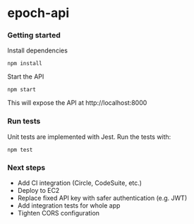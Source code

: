 # epoch-api

### Getting started

Install dependencies

```
npm install
```

Start the API

```
npm start
```

This will expose the API at http://localhost:8000

### Run tests

Unit tests are implemented with Jest. Run the tests with:

```
npm test
```

### Next steps

- Add CI integration (Circle, CodeSuite, etc.)
- Deploy to EC2
- Replace fixed API key with safer authentication (e.g. JWT)
- Add integration tests for whole app
- Tighten CORS configuration
